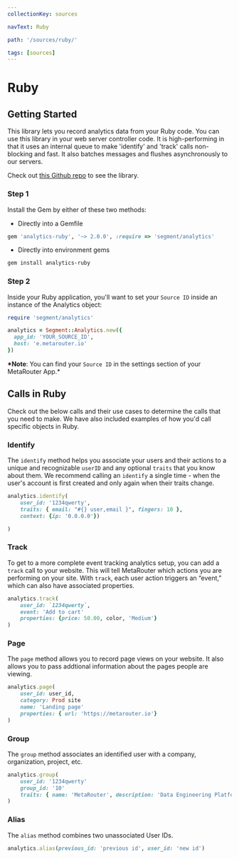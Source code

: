 ```yaml
---
collectionKey: sources

navText: Ruby

path: '/sources/ruby/'

tags: [sources]
---
```


# Ruby

## Getting Started

This library lets you record analytics data from your Ruby code. You can use this library in your web server controller code. It is high-performing in that it uses an internal queue to make 'identify' and 'track' calls non-blocking and fast. It also batches messages and flushes asynchronously to our servers.

Check out [this Github repo](https://github.com/segmentio/analytics-ruby) to see the library.

### Step 1

Install the Gem by either of these two methods:

- Directly into a Gemfile

```ruby
gem 'analytics-ruby', '~> 2.0.0', :require => 'segment/analytics'
```

- Directly into environment gems

```bash
gem install analytics-ruby
```

### Step 2

Inside your Ruby application, you'll want to set your `Source ID` inside an instance of the Analytics object:

```ruby
require 'segment/analytics'

analytics = Segment::Analytics.new({
  app_id: 'YOUR_SOURCE_ID',
  host: 'e.metarouter.io'
})
```

**\*Note**: You can find your `Source ID` in the settings section of your MetaRouter App.\*

## Calls in Ruby

Check out the below calls and their use cases to determine the calls that you need to make. We have also included examples of how you'd call specific objects in Ruby.

### Identify

The `identify` method helps you associate your users and their actions to a unique and recognizable `userID` and any optional `traits` that you know about them. We recommend calling an `identify` a single time - when the user's account is first created and only again when their traits change.

```ruby
analytics.identify(
    user_id: '1234qwerty',
    traits: { email: "#{} user,email }", fingers: 10 },
    context: {ip: '0.0.0.0'})

)
```

### Track

To get to a more complete event tracking analytics setup, you can add a `track` call to your website. This will tell MetaRouter which actions you are performing on your site. With `track`, each user action triggers an “event,” which can also have associated properties.

```ruby
analytics.track(
    user_id: `1234qwerty`,
    event: 'Add to cart'
    properties: {price: 50.00, color, 'Medium'}
)
```

### Page

The `page` method allows you to record page views on your website. It also allows you to pass addtional information about the pages people are viewing.

```ruby
analytics.page(
    user_id: user_id,
    category: Prod site
    name: 'Landing page'
    properties: { url: 'https://metarouter.io'}
)
```

### Group

The `group` method associates an identified user with a company, organization, project, etc.

```ruby
analytics.group(
    user_id: '1234qwerty'
    group_id: '10'
    traits: { name: 'MetaRouter', description: 'Data Engineering Platform'}
)
```

### Alias

The `alias` method combines two unassociated User IDs.

```ruby
analytics.alias(previous_id: 'previous id', user_id: 'new id')
```
